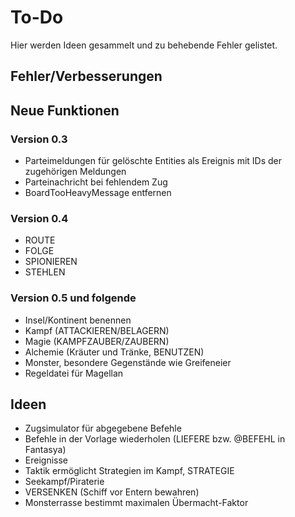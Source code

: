 # To-Do

Hier werden Ideen gesammelt und zu behebende Fehler gelistet.

## Fehler/Verbesserungen


## Neue Funktionen

### Version 0.3

- Parteimeldungen für gelöschte Entities als Ereignis mit IDs der zugehörigen
  Meldungen
- Parteinachricht bei fehlendem Zug
- BoardTooHeavyMessage entfernen
  
### Version 0.4

- ROUTE
- FOLGE
- SPIONIEREN
- STEHLEN

### Version 0.5 und folgende

- Insel/Kontinent benennen
- Kampf (ATTACKIEREN/BELAGERN)
- Magie (KAMPFZAUBER/ZAUBERN)
- Alchemie (Kräuter und Tränke, BENUTZEN)
- Monster, besondere Gegenstände wie Greifeneier
- Regeldatei für Magellan

## Ideen

- Zugsimulator für abgegebene Befehle
- Befehle in der Vorlage wiederholen (LIEFERE bzw. @BEFEHL in Fantasya)
- Ereignisse
- Taktik ermöglicht Strategien im Kampf, STRATEGIE
- Seekampf/Piraterie
- VERSENKEN (Schiff vor Entern bewahren)
- Monsterrasse bestimmt maximalen Übermacht-Faktor
